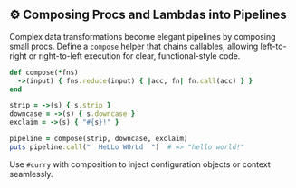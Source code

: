 ## ⚙️ Composing Procs and Lambdas into Pipelines
Complex data transformations become elegant pipelines by composing small procs. Define a `compose` helper that chains callables, allowing left-to-right or right-to-left execution for clear, functional-style code.

```ruby
def compose(*fns)
  ->(input) { fns.reduce(input) { |acc, fn| fn.call(acc) } }
end

strip = ->(s) { s.strip }
downcase = ->(s) { s.downcase }
exclaim = ->(s) { "#{s}!" }

pipeline = compose(strip, downcase, exclaim)
puts pipeline.call("  HeLLo WOrLd  ")  # => "hello world!"
```

Use `#curry` with composition to inject configuration objects or context seamlessly.
